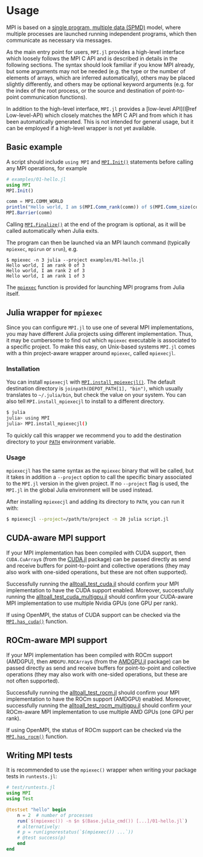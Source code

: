 # Usage

MPI is based on a [single program, multiple data (SPMD)](https://en.wikipedia.org/wiki/SPMD) model, where multiple processes are launched running independent programs, which then communicate as necessary via messages.

As the main entry point for users, `MPI.jl` provides a high-level interface which loosely follows the MPI C API and is described in details in the following sections.
The syntax should look familiar if you know MPI already, but some arguments may not be needed (e.g. the type or the number of elements of arrays, which are inferred automatically), others may be placed slightly differently, and others may be optional keyword arguments (e.g. for the index of the root process, or the source and destination of point-to-point communication functions).

In addition to the high-level interface, `MPI.jl` provides a [low-level API](@ref Low-level-API) which closely matches the MPI C API and from which it has been automatically generated.
This is not intended for general usage, but it can be employed if a high-level wrapper is not yet available.

## Basic example

A script should include `using MPI` and [`MPI.Init()`](@ref) statements before calling any MPI operations, for example

```julia
# examples/01-hello.jl
using MPI
MPI.Init()

comm = MPI.COMM_WORLD
println("Hello world, I am $(MPI.Comm_rank(comm)) of $(MPI.Comm_size(comm))")
MPI.Barrier(comm)
```

Calling [`MPI.Finalize()`](@ref) at the end of the program is optional, as it will be called automatically when Julia exits.

The program can then be launched via an MPI launch command (typically `mpiexec`, `mpirun` or `srun`), e.g.
```
$ mpiexec -n 3 julia --project examples/01-hello.jl
Hello world, I am rank 0 of 3
Hello world, I am rank 2 of 3
Hello world, I am rank 1 of 3
```

The [`mpiexec`](@ref) function is provided for launching MPI programs from Julia itself.


## Julia wrapper for `mpiexec`

Since you can configure `MPI.jl` to use one of several MPI implementations, you
may have different Julia projects using different implementation.  Thus, it may
be cumbersome to find out which `mpiexec` executable is associated to a specific
project.  To make this easy, on Unix-based systems `MPI.jl` comes with a thin
project-aware wrapper around `mpiexec`, called `mpiexecjl`.

### Installation

You can install `mpiexecjl` with [`MPI.install_mpiexecjl()`](@ref).  The default
destination directory is `joinpath(DEPOT_PATH[1], "bin")`, which usually
translates to `~/.julia/bin`, but check the value on your system.  You can also
tell `MPI.install_mpiexecjl` to install to a different directory.

```sh
$ julia
julia> using MPI
julia> MPI.install_mpiexecjl()
```

To quickly call this wrapper we recommend you to add the destination directory
to your [`PATH`](https://en.wikipedia.org/wiki/PATH_(variable)) environment
variable.

### Usage

`mpiexecjl` has the same syntax as the `mpiexec` binary that will be called, but
it takes in addition a `--project` option to call the specific binary associated
to the `MPI.jl` version in the given project.  If no `--project` flag is used,
the `MPI.jl` in the global Julia environment will be used instead.

After installing `mpiexecjl` and adding its directory to `PATH`, you can run it
with:

```sh
$ mpiexecjl --project=/path/to/project -n 20 julia script.jl
```

## CUDA-aware MPI support

If your MPI implementation has been compiled with CUDA support, then `CUDA.CuArray`s (from the
[CUDA.jl](https://github.com/JuliaGPU/CUDA.jl) package) can be passed directly as
send and receive buffers for point-to-point and collective operations (they may also work with one-sided operations, but these are not often supported).

Successfully running the [alltoall\_test\_cuda.jl](https://gist.github.com/luraess/0063e90cb08eb2208b7fe204bbd90ed2) 
should confirm your MPI implementation to have the CUDA support enabled. Moreover, successfully running the 
[alltoall\_test\_cuda\_multigpu.jl](https://gist.github.com/luraess/ed93cc09ba04fe16f63b4219c1811566) should confirm 
your CUDA-aware MPI implementation to use multiple Nvidia GPUs (one GPU per rank).

If using OpenMPI, the status of CUDA support can be checked via the
[`MPI.has_cuda()`](@ref) function.

## ROCm-aware MPI support

If your MPI implementation has been compiled with ROCm support (AMDGPU), then `AMDGPU.ROCArray`s (from the
[AMDGPU.jl](https://github.com/JuliaGPU/AMDGPU.jl) package) can be passed directly as send and receive buffers for point-to-point and collective operations (they may also work with one-sided operations, but these are not often supported).

Successfully running the [alltoall\_test\_rocm.jl](https://gist.github.com/luraess/c228ec08629737888a18c6a1e397643c) 
should confirm your MPI implementation to have the ROCm support (AMDGPU) enabled. Moreover, successfully running the 
[alltoall\_test\_rocm\_multigpu.jl](https://gist.github.com/luraess/a47931d7fb668bd4348a2c730d5489f4) should confirm 
your ROCm-aware MPI implementation to use multiple AMD GPUs (one GPU per rank).

If using OpenMPI, the status of ROCm support can be checked via the
[`MPI.has_rocm()`](@ref) function.

## Writing MPI tests

It is recommended to use the `mpiexec()` wrapper when writing your package tests in `runtests.jl`:

```julia
# test/runtests.jl
using MPI
using Test

@testset "hello" begin
    n = 2  # number of processes
    run(`$(mpiexec()) -n $n $(Base.julia_cmd()) [...]/01-hello.jl`)
    # alternatively:
    # p = run(ignorestatus(`$(mpiexec()) ...`))
    # @test success(p)
    end
end
```
